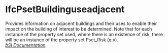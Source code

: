 IfcPsetBuildinguseadjacent
==========================
Provides information on adjacent buildings and their uses to enable their
impact on the building of interest to be determined. Note that for each
instance of the property set used, where there is an existence of risk, there
will be an instance of the property set Pset_Risk (q.v).  
[ _bSI
Documentation_](https://standards.buildingsmart.org/IFC/DEV/IFC4_2/FINAL/HTML/schema/ifcproductextension/pset/pset_buildinguseadjacent.htm)


